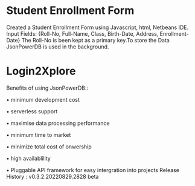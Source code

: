 # Student Enrollment Form
Created a Student Enrollment Form using Javascript, html, Netbeans IDE.
Input Fields: {Roll-No, Full-Name, Class, Birth-Date, Address, Enrollment-Date}
The Roll-No is been kept as a primary key.To store the Data JsonPowerDB is used in the background.

# Login2Xplore
Benefits of using JsonPowerDB::

•	minimum development cost

•	serverless support

•	maximise data processing performance

•	minimum time to market

•	minimize total cost of onwership

•	high availablility

•	Pluggable API framework for easy intergration into projects
Release History : v0.3.2.20220829.2828 beta
